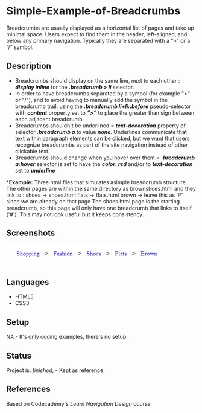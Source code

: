 # Simple-Example-of-Breadcrumbs
Breadcrumbs are usually displayed as a horizontal list of pages and take up minimal space. Users expect to find them in the header, left-aligned, and below any primary navigation. Typically they are separated with a “>” or a “/“ symbol.

## Description
* Breadcrumbs should display on the same line, next to each other : **_display inline_** for the **_.breadcrumb > li_** selector.
* In order to have breadcrumbs separated by a symbol (for example ">" or "/"), and to avoid having to manually add the symbol in the breadcrumb trail: using the **_.breadcrumb li+li::before_** pseudo-selector with **_content_** property set to **_“>”_** to place the greater than sign between each adjacent breadcrumb.
* Breadcrumbs shouldn't be underlined = **_text-decoration_** property of selector **_.breadcrumb a_** to value **_none_**. Underlines communicate that text within paragraph elements can be clicked, but we want that users recognize breadcrumbs as part of the site navigation instead of other clickable text.
* Breadcrumbs should change when you hover over them = **_.breadcrumb a:hover_** selector is set to have the **_color: red_** and/or to **_text-decoration_** set to **_underline_**

***Example:** Three html files that simulates asimple breadcrumb structure. The other pages are within the same directory as brownshoes.html and they link to : 
shoes -> shoes.html
flats -> flats.html
brown -> leave this as '#' since we are already on that page 
The shoes.html page is the starting breadcrumb, so this page will only have one breadcrumb that links to itself ('#'). This may not look useful but it keeps consistency.

## Screenshots
![Example screenshot](screenshot.jpg)

## Languages
* HTML5
* CSS3

## Setup
NA - It's only coding examples, there's no setup.

## Status
Project is:  _finished_, - Kept as reference.

## References
Based on Codecademy's _Learn Navigation Design_ course
